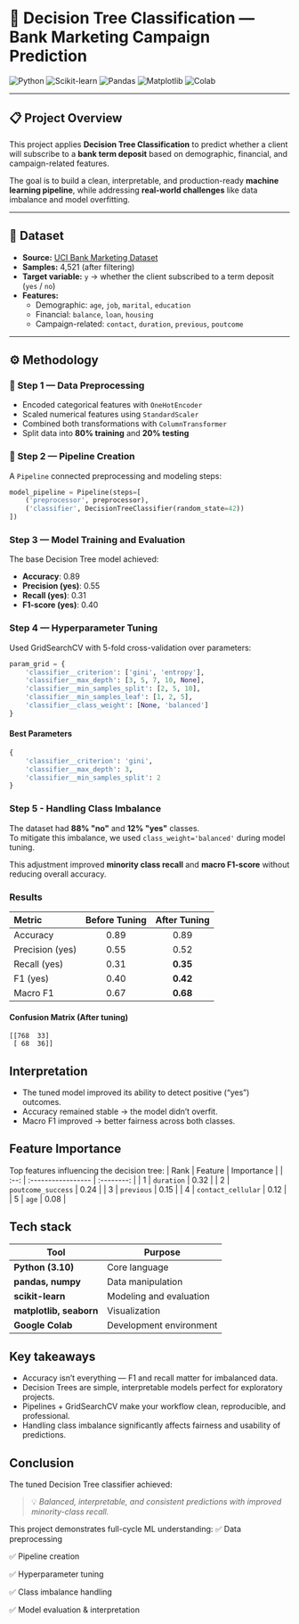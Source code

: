 # 🧠 Decision Tree Classification — Bank Marketing Campaign Prediction

![Python](https://img.shields.io/badge/Python-3.10-blue?logo=python)
![Scikit-learn](https://img.shields.io/badge/Scikit--learn-Modeling-orange?logo=scikit-learn)
![Pandas](https://img.shields.io/badge/Pandas-Data%20Analysis-150458?logo=pandas)
![Matplotlib](https://img.shields.io/badge/Matplotlib-Visualization-3776AB?logo=matplotlib)
![Colab](https://img.shields.io/badge/Google%20Colab-Notebook-F9AB00?logo=googlecolab)

---

## 📋 Project Overview

This project applies **Decision Tree Classification** to predict whether a client will subscribe to a **bank term deposit** based on demographic, financial, and campaign-related features.

The goal is to build a clean, interpretable, and production-ready **machine learning pipeline**, while addressing **real-world challenges** like data imbalance and model overfitting.

---

## 🧩 Dataset

- **Source:** [UCI Bank Marketing Dataset](https://archive.ics.uci.edu/ml/datasets/bank+marketing)  
- **Samples:** 4,521 (after filtering)
- **Target variable:** `y` → whether the client subscribed to a term deposit (`yes` / `no`)
- **Features:**
  - Demographic: `age`, `job`, `marital`, `education`
  - Financial: `balance`, `loan`, `housing`
  - Campaign-related: `contact`, `duration`, `previous`, `poutcome`

---

## ⚙️ Methodology

### 🧮 Step 1 — Data Preprocessing
- Encoded categorical features with `OneHotEncoder`
- Scaled numerical features using `StandardScaler`
- Combined both transformations with `ColumnTransformer`
- Split data into **80% training** and **20% testing**

### 🔗 Step 2 — Pipeline Creation
A `Pipeline` connected preprocessing and modeling steps:
```python
model_pipeline = Pipeline(steps=[
    ('preprocessor', preprocessor),
    ('classifier', DecisionTreeClassifier(random_state=42))
])

```
### Step 3 — Model Training and Evaluation

The base Decision Tree model achieved:

- **Accuracy**: 0.89
- **Precision (yes)**: 0.55
- **Recall (yes)**: 0.31
- **F1-score (yes)**: 0.40

### Step 4 — Hyperparameter Tuning

Used GridSearchCV with 5-fold cross-validation over parameters:

```python
param_grid = {
    'classifier__criterion': ['gini', 'entropy'],
    'classifier__max_depth': [3, 5, 7, 10, None],
    'classifier__min_samples_split': [2, 5, 10],
    'classifier__min_samples_leaf': [1, 2, 5],
    'classifier__class_weight': [None, 'balanced']
}

```
#### Best Parameters
```python
{
    'classifier__criterion': 'gini', 
    'classifier__max_depth': 3, 
    'classifier__min_samples_split': 2
}
```

### Step 5 - Handling Class Imbalance
The dataset had **88% "no"** and **12% "yes"** classes.  
To mitigate this imbalance, we used `class_weight='balanced'` during model tuning.  

This adjustment improved **minority class recall** and **macro F1-score** without reducing overall accuracy.


### Results
| Metric          | Before Tuning | After Tuning |
| :-------------- | :-----------: | :----------: |
| Accuracy        |      0.89     |     0.89     |
| Precision (yes) |      0.55     |     0.52     |
| Recall (yes)    |      0.31     |   **0.35**   |
| F1 (yes)        |      0.40     |   **0.42**   |
| Macro F1        |      0.67     |   **0.68**   |


#### Confusion Matrix (After tuning)
```lura
[[768  33]
 [ 68  36]]
```
## Interpretation
- The tuned model improved its ability to detect positive (“yes”) outcomes.
- Accuracy remained stable → the model didn’t overfit.
- Macro F1 improved → better fairness across both classes.

## Feature Importance
Top features influencing the decision tree:
| Rank | Feature            | Importance |
| :--: | :----------------- | :--------: |
|   1  | `duration`         |    0.32    |
|   2  | `poutcome_success` |    0.24    |
|   3  | `previous`         |    0.15    |
|   4  | `contact_cellular` |    0.12    |
|   5  | `age`              |    0.08    |

## Tech stack
| Tool                    | Purpose                 |
| ----------------------- | ----------------------- |
| **Python (3.10)**       | Core language           |
| **pandas, numpy**       | Data manipulation       |
| **scikit-learn**        | Modeling and evaluation |
| **matplotlib, seaborn** | Visualization           |
| **Google Colab**        | Development environment |

## Key takeaways
- Accuracy isn’t everything — F1 and recall matter for imbalanced data.
- Decision Trees are simple, interpretable models perfect for exploratory projects.
- Pipelines + GridSearchCV make your workflow clean, reproducible, and professional.
- Handling class imbalance significantly affects fairness and usability of predictions.

## Conclusion
The tuned Decision Tree classifier achieved:

> 💡 *Balanced, interpretable, and consistent predictions with improved minority-class recall.*

This project demonstrates full-cycle ML understanding:
✅ Data preprocessing

✅ Pipeline creation

✅ Hyperparameter tuning

✅ Class imbalance handling

✅ Model evaluation & interpretation

